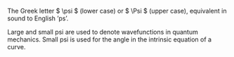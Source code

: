The Greek letter $ \psi $ (lower case) or $ \Psi $ (upper case),
equivalent in sound to English ’ps’.

Large and small psi are used to denote wavefunctions in quantum
mechanics. Small psi is used for the angle in the intrinsic equation of
a curve.

